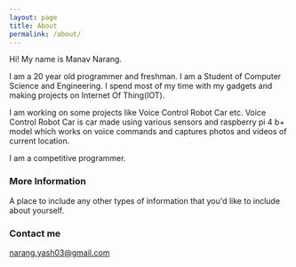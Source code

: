 ```yaml
---
layout: page
title: About
permalink: /about/
---
```


Hi! My name is Manav Narang.

I am a 20 year old programmer and freshman. I am a Student of Computer Science and Engineering. I spend most of my time with my gadgets and making projects on Internet Of Thing(IOT).

I am working on some projects like Voice Control Robot Car etc. Voice Control Robot Car is car made using various sensors and raspberry pi 4 b+ model which works on voice commands and captures photos and videos of current location.

I am a competitive programmer.

### More Information

A place to include any other types of information that you'd like to include about yourself.

### Contact me

[narang.yash03@gmail.com](mailto:narang.yash03@gmail.com)
